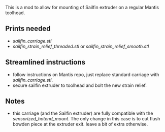 This is a mod to allow for mounting of Sailfin extruder on a regular Mantis toolhead.

## Prints needed
- *sailfin_carriage.stl*
- *sailfin_strain_relief_threaded.stl* or *sailfin_strain_relief_smooth.stl*

## Streamlined instructions
- follow instructions on Mantis repo, just replace standard carriage with *sailfin_carriage.stl*.
- secure sailfin extruder to toolhead and bolt the new strain relief.

## Notes
- this carriage (and the Sailfin extruder) are fully compatible with the *sensorized_hotend_mount*. 
The only change in this case is  to cut flush bowden piece at the extruder exit. leave a bit of extra otherwise.

